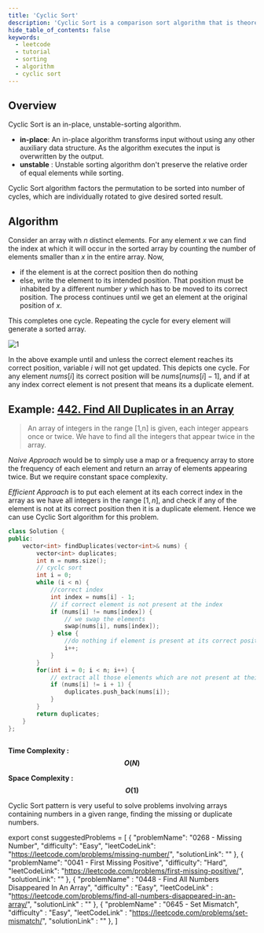 ```yaml
---
title: 'Cyclic Sort'
description: 'Cyclic Sort is a comparison sort algorithm that is theoretically optimal in terms of the total number of writes to the original array.'
hide_table_of_contents: false
keywords:
  - leetcode
  - tutorial
  - sorting
  - algorithm
  - cyclic sort
---
```


<TutorialAuthors names="@prishit55"/>

## Overview

Cyclic Sort is an in-place, unstable-sorting algorithm.

* **in-place**: An in-place algorithm transforms input without using any other auxiliary data structure. As the algorithm executes the input is overwritten by the output.
* **unstable** : Unstable sorting algorithm don't preserve the relative order of equal elements while sorting.

Cyclic Sort algorithm factors the permutation to be sorted into number of cycles, which are individually rotated to give desired sorted result.

## Algorithm

Consider an array with $n$ distinct elements. For any element $x$ we can find the index at which it will occur in the sorted array by counting the number of elements smaller than $x$ in the entire array. Now,

* if the element is at the correct position then do nothing 
* else, write the element to its intended position. That position must be inhabited by a different number $y$ which has to be moved to its correct position. The process continues until we get an element at the original position of $x$.

This completes one cycle. Repeating the cycle for every element will generate a sorted array.

![1](https://user-images.githubusercontent.com/77775000/193418041-3fe52e97-17e9-4f32-89f8-975b6a7c788c.jpg)

In the above example until and unless the correct element reaches its correct position, variable $i$ will not get updated. This depicts one cycle. For any element $nums[i]$ its correct position will be $nums[nums[i]-1]$, and if at any index correct element is not present that means its a duplicate element.

## Example: [442. Find All Duplicates in an Array](https://leetcode.com/problems/find-all-duplicates-in-an-array/)

> An array of integers in the range [1,n] is given, each integer appears once or twice. We have to find all the integers that appear twice in the array.

*Naive Approach* would be to simply use a map or a frequency array to store the frequency of each element and return an array of elements appearing twice. But we require constant space complexity.

*Efficient Approach* is to put each element at its each correct index in the array as we have all integers in the range $[1,n]$, and check if any of the element is not at its correct position then it is a duplicate element. Hence we can use Cyclic Sort algorithm for this problem.

<Tabs>
<TabItem value="cpp" label="C++">
<SolutionAuthor name="@prishit55"/>

```cpp
class Solution {
public:
    vector<int> findDuplicates(vector<int>& nums) {
        vector<int> duplicates;
        int n = nums.size();
        // cyclc sort
        int i = 0;
        while (i < n) {
            //correct index
            int index = nums[i] - 1;
            // if correct element is not present at the index        
            if (nums[i] != nums[index]) {
                // we swap the elements    
                swap(nums[i], nums[index]); 
            } else {
                //do nothing if element is present at its correct position    
                i++;     
            }
        }
        for(int i = 0; i < n; i++) {
            // extract all those elements which are not present at their correct position
            if (nums[i] != i + 1) {               
                duplicates.push_back(nums[i]); 
            }
        }
        return duplicates;
    }
};
  
```

</TabItem>
</Tabs>

**Time Complexity : $$O(N)$$**

**Space Complexity : $$O(1)$$**

Cyclic Sort pattern is very useful to solve problems involving arrays containing numbers in a given range, finding the missing or duplicate numbers.

export const suggestedProblems = [
    {
        "problemName": "0268 - Missing Number",
        "difficulty": "Easy",
        "leetCodeLink": "https://leetcode.com/problems/missing-number/",
        "solutionLink": ""
    },
    {
        "problemName": "0041 - First Missing Positive",
        "difficulty": "Hard",
        "leetCodeLink": "https://leetcode.com/problems/first-missing-positive/",
        "solutionLink": ""
    },
    {
        "problemName" : "0448 - Find All Numbers Disappeared In An Array",
        "difficulty" : "Easy",
        "leetCodeLink" : "https://leetcode.com/problems/find-all-numbers-disappeared-in-an-array/",
        "solutionLink" : ""
    },
    {
        "problemName" : "0645 - Set Mismatch",
        "difficulty" : "Easy",
        "leetCodeLink" : "https://leetcode.com/problems/set-mismatch/",
        "solutionLink" : ""
    },
]

<Table title="Suggested Problems" data={suggestedProblems} />
